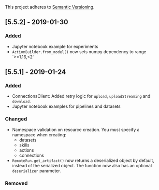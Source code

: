 This project adheres to [Semantic Versioning](https://semver.org/spec/v2.0.0.html).


## [5.5.2] - 2019-01-30
### Added

* Jupyter notebook example for experiments
* `ActionBuilder.from_model()` now sets numpy dependency to range `>=1.16,<2'


## [5.5.1] - 2019-01-24
### Added

* ConnectionsClient: Added retry logic for `upload`, `uploadStreaming` and `download`.
* Jupyter notebook examples for pipelines and datasets

### Changed

* Namespace validation on resource creation. You must specify a namespace when creating:
    * datasets
    * skills
    * actions
    * connections
* `RemoteRun.get_artifact()` now returns a deserialized object by default, instead of the serialized object. The function now also has an optional `deserializer` parameter.


### Removed
